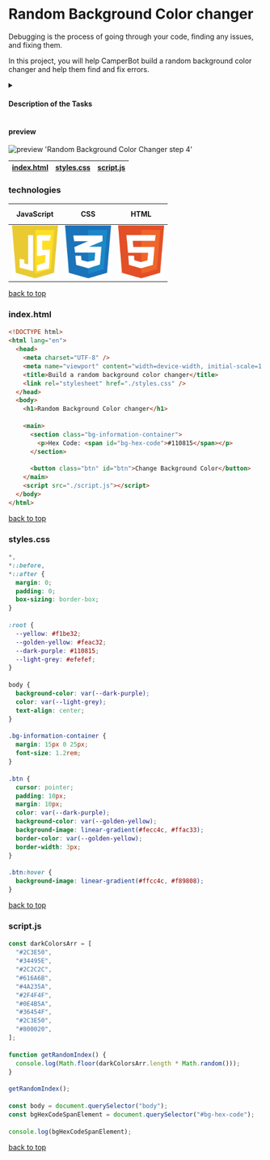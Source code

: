 <a id=top></a>

# Random Background Color changer

Debugging is the process of going through your code, finding any issues, and fixing them.

In this project, you will help CamperBot build a random background color changer and help them find and fix errors.

<details>
  <summary>
    <h4>Description of the Tasks</h4>
  </summary>
    <details>
    <summary>
      <h5>Step 4</h5>
    </summary>
    <p>
        CamperBot is finished with building out the
        getRandomIndex function and it is working as expected. But now they are running into this issue
        when trying to create a reference to the <code>body</code> element in the DOM:
    </p>
    <p>
        <code>Uncaught TypeError: document.queryselector is not a function</code>
    </p>
    <p>
        A TypeError means that the code is trying to perform
        an operation on a value that is not of the expected type.
    </p>
    <p>
        Fix the TypeError by updating the document.queryselector
        method to the correct method name that selects an element from the DOM.
    </p>
  </details>
  <details>
    <summary>
      <h5>Step 5</h5>
    </summary>
      <p>
        CamperBot has created a new variable called <code>bgHexCodeSpanElement</code> to store the reference to the <code>span</code> element with the <code>id</code> of <code>bg-hex-code</code>. However, when they try to log that variable to the console, they get <code>null</code>.
      </p>
      <p>
        <code>null</code> is a special value in JavaScript that represents the absence of a value. This can happen when you try to access a property of an object that doesn't exist
        In this case, CamperBot is not passing in the correct selector to the <code>document.querySelector</code> method
      </p>
      <p>
        Fix the <code>document.querySelector("bg-hex-code")</code> line so that it correctly selects the element with the <code>id</code> of <code>bg-hex-code</code>.
      </p>
  </details>
</details>

#### preview

![preview 'Random Background Color Changer step 4'](https://github.com/AndriiKot/JS__Random_Background_Color_Changer__freeCodeCamp/blob/main/preview/step1.png)

| [index.html](#indexhtml) | [styles.css](#stylescss) | [script.js](#scriptjs) |
| ------------------------ | ------------------------ | ---------------------- |

### technologies

<table>
  <thead>
    <tr>
      <th height=33 width=91>JavaScript</th>
      <th height=33 width=91>CSS</th>
      <th height=33 width=91>HTML</th>
    </tr>
  </thead>
  <tbody>
    <tr>
      <td height=33 width=91>
        <a href=https://ecma-international.org/publications-and-standards/standards/>
          <img src=https://github.com/AndriiKot/JS__Role_Playing_Game__FreeCodeCamp/blob/main/preview/icons/javascript-1.svg alt=JavaScript>
        </a>
      </td>
      <td height=33 width=91>
        <a href=https://www.w3.org/Style/CSS/>
          <img src=https://github.com/AndriiKot/JS__Role_Playing_Game__FreeCodeCamp/blob/main/preview/icons/css.svg alt=CSS>
        </a>
      </td>
      <td height=33 width=91>
        <a href=https://html.spec.whatwg.org/multipage/>
          <img src=https://github.com/AndriiKot/JS__Role_Playing_Game__FreeCodeCamp/blob/main/preview/icons/html.svg alt=HTML>
        </a>
      </td>
    </tr>
  </tbody>
</table>

[back to top](#top)

### index.html

```html
<!DOCTYPE html>
<html lang="en">
  <head>
    <meta charset="UTF-8" />
    <meta name="viewport" content="width=device-width, initial-scale=1.0" />
    <title>Build a random background color changer</title>
    <link rel="stylesheet" href="./styles.css" />
  </head>
  <body>
    <h1>Random Background Color changer</h1>

    <main>
      <section class="bg-information-container">
        <p>Hex Code: <span id="bg-hex-code">#110815</span></p>
      </section>

      <button class="btn" id="btn">Change Background Color</button>
    </main>
    <script src="./script.js"></script>
  </body>
</html>
```

[back to top](#top)

### styles.css

```css
*,
*::before,
*::after {
  margin: 0;
  padding: 0;
  box-sizing: border-box;
}

:root {
  --yellow: #f1be32;
  --golden-yellow: #feac32;
  --dark-purple: #110815;
  --light-grey: #efefef;
}

body {
  background-color: var(--dark-purple);
  color: var(--light-grey);
  text-align: center;
}

.bg-information-container {
  margin: 15px 0 25px;
  font-size: 1.2rem;
}

.btn {
  cursor: pointer;
  padding: 10px;
  margin: 10px;
  color: var(--dark-purple);
  background-color: var(--golden-yellow);
  background-image: linear-gradient(#fecc4c, #ffac33);
  border-color: var(--golden-yellow);
  border-width: 3px;
}

.btn:hover {
  background-image: linear-gradient(#ffcc4c, #f89808);
}
```

[back to top](#top)

### script.js

```js
const darkColorsArr = [
  "#2C3E50",
  "#34495E",
  "#2C2C2C",
  "#616A6B",
  "#4A235A",
  "#2F4F4F",
  "#0E4B5A",
  "#36454F",
  "#2C3E50",
  "#800020",
];

function getRandomIndex() {
  console.log(Math.floor(darkColorsArr.length * Math.random()));
}

getRandomIndex();

const body = document.querySelector("body");
const bgHexCodeSpanElement = document.querySelector("#bg-hex-code");

console.log(bgHexCodeSpanElement);
```

[back to top](#top)
